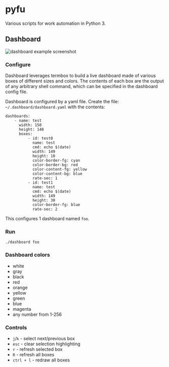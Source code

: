 # pyfu
Various scripts for work automation in Python 3.

## Dashboard

![dashboard example screenshot](screenshots/img.png)

### Configure

Dashboard leverages termbox to build a live dashboard made of various boxes of
different sizes and colors.  The contents of each box are the output of any
arbitrary shell command, which can be specified in the dashboard config file.

Dashboard is configured by a yaml file.  Create the file:
`~/.dashboard/dashboard.yaml` with the contents:

```
dashboards:
    - name: test
      width: 150
      height: 140
      boxes:
          - id: test0
            name: test
            cmd: echo $(date)
            width: 149
            height: 10
            color-border-fg: cyan
            color-border-bg: red
            color-content-fg: yellow
            color-content-bg: blue
            rate-sec: 1
          - id: test1
            name: test
            cmd: echo $(date)
            width: 149
            height: 30
            color-border-fg: blue
            rate-sec: 2
```

This configures 1 dashboard named `foo`.

### Run

```
./dashboard foo
```

### Dashboard colors

* white
* gray
* black
* red
* orange
* yellow
* green
* blue
* magenta
* any number from 1-256

### Controls

* `j`/`k` - select next/previous box
* `esc` - clear selection highlighting
* `r` - refresh selected box
* `R` - refresh all boxes
* `ctrl + l` - redraw all boxes


